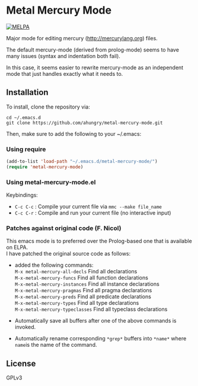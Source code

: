 # Metal Mercury Mode

[![MELPA](http://melpa.org/packages/metal-mercury-mode.svg)](http://melpa.org/#/metal-mercury-mode)

Major mode for editing mercury (http://mercurylang.org) files.

The default mercury-mode (derived from prolog-mode) seems to have
many issues (syntax and indentation both fail).

In this case, it seems easier to rewrite mercury-mode as an
independent mode that just handles exactly what it needs to.

## Installation
To install, clone the repository via:

```
cd ~/.emacs.d
git clone https://github.com/ahungry/metal-mercury-mode.git
```

Then, make sure to add the following to your ~/.emacs:

### Using require

```lisp
(add-to-list 'load-path "~/.emacs.d/metal-mercury-mode/")
(require 'metal-mercury-mode)
```

### Using metal-mercury-mode.el

Keybindings:

- `C-c C-c` : Compile your current file via `mmc --make file_name`
- `C-c C-r` : Compile and run your current file (no interactive input)

### Patches against original code (F. Nicol)

This emacs mode is to preferred over the Prolog-based one
that is available on ELPA.   
I have patched the original source code as follows:    
   
+ added the following commands:    
  `M-x metal-mercury-all-decls`     Find all declarations   
  `M-x-metal-mercury-funcs`         Find all function declarations   
  `M-x-metal-mercury-instances`     Find all instance declarations  
  `M-x-metal-mercury-pragmas`       Find all pragma declarations         
  `M-x-metal-mercury-preds`         Find all predicate declarations   
  `M-x-metal-mercury-types`         Find all type declarations    
  `M-x-metal-mercury-typeclasses`   Find all typeclass declarations   
  
+ Automatically save all buffers after 
one of the above commands is invoked.    
+ Automatically rename corresponding `*grep*` buffers 
into `*name*` where `name`is the name of the command.

## License
GPLv3
